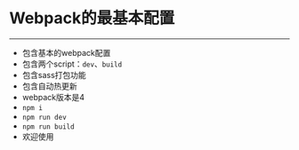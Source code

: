# Webpack的最基本配置
---
- 包含基本的webpack配置
- 包含两个script：`dev`、`build`
- 包含sass打包功能
- 包含自动热更新
- webpack版本是4
- `npm i`
- `npm run dev`
- `npm run build` 
- 欢迎使用